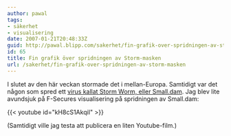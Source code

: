 ```yaml
---
author: pawal
tags:
- säkerhet
- visualisering
date: 2007-01-21T20:48:33Z
guid: http://pawal.blipp.com/sakerhet/fin-grafik-over-spridningen-av-storm-masken
id: 65
title: Fin grafik över spridningen av Storm-masken
url: /sakerhet/fin-grafik-over-spridningen-av-storm-masken
---
```


I slutet av den här veckan stormade det i mellan-Europa. Samtidigt var
det någon som spred ett <a
href="http://www.snopes.com/computer/virus/storm.asp">virus kallat
Storm Worm, eller Small.dam</a>. Jag blev lite avundsjuk på F-Secures
visualisering på spridningen av Small.dam:

{{< youtube id="kH8cS1AkqiI" >}}

(Samtidigt ville jag testa att publicera en liten Youtube-film.)</p>
